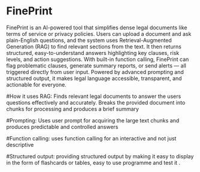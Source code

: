 # FinePrint
FinePrint is an AI-powered tool that simplifies dense legal documents like terms of service or privacy policies. Users can upload a document and ask plain-English questions, and the system uses Retrieval-Augmented Generation (RAG) to find relevant sections from the text. It then returns structured, easy-to-understand answers highlighting key clauses, risk levels, and action suggestions. With built-in function calling, FinePrint can flag problematic clauses, generate summary reports, or send alerts — all triggered directly from user input. Powered by advanced prompting and structured output, it makes legal language accessible, transparent, and actionable for everyone. 

#How it uses RAG:
Finds relevant legal documents to answer the users questions effectively and accurately. Breaks the provided document into chunks for processing and produces a brief summary

#Prompting:
Uses user prompt for acquiring the large text chunks and produces predictable and controlled answers

#Function calling: 
uses function calling for an interactive and not just descriptive

#Structured output: 
providing structured output by making it easy to display in the form of flashcards or tables, easy to use programme and test it .
